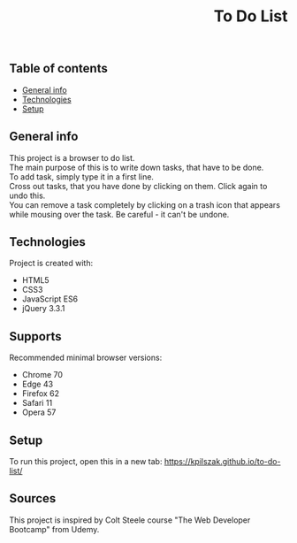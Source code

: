 <h1 align="right">To Do List</h1><br>

## Table of contents
* [General info](#general-info)
* [Technologies](#technologies)
* [Setup](#setup)

## General info
This project is a browser to do list.  
The main purpose of this is to write down tasks, that have to be done.  
To add task, simply type it in a first line.  
Cross out tasks, that you have done by clicking on them. Click again to undo this.  
You can remove a task completely by clicking on a trash icon that appears while mousing over the task. Be careful - it can't be undone. 
	
## Technologies
Project is created with:
* HTML5
* CSS3
* JavaScript ES6
* jQuery 3.3.1

## Supports
Recommended minimal browser versions:
* Chrome 70
* Edge 43
* Firefox 62
* Safari 11
* Opera 57

## Setup
To run this project, open this in a new tab: <a href="https://kpilszak.github.io/to-do-list/">https://kpilszak.github.io/to-do-list/</a>

## Sources
This project is inspired by Colt Steele course "The Web Developer Bootcamp" from Udemy.
